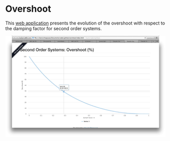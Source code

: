 # Overshoot

This [web application](http://vincentchoqueuse.github.io/Overshoot_webapp) presents the evolution of the overshoot with respect to the damping factor for second order systems.

![Overshoot Application](screenshot.jpg)
